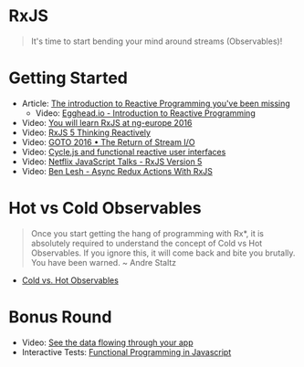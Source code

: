 # RxJS

> It's time to start bending your mind around streams (Observables)!

# Getting Started

- Article: [The introduction to Reactive Programming you've been missing](https://gist.github.com/staltz/868e7e9bc2a7b8c1f754)
  - Video: [Egghead.io - Introduction to Reactive Programming](https://egghead.io/series/introduction-to-reactive-programming)
- Video: [You will learn RxJS at ng-europe 2016](https://www.youtube.com/watch?v=uQ1zhJHclvs&feature=youtu.be)
- Video: [RxJS 5 Thinking Reactively](https://www.youtube.com/watch?v=3LKMwkuK0ZE)
- Video: [GOTO 2016 • The Return of Stream I/O](https://www.youtube.com/watch?v=Tkjg179M-Nc)
- Video: [Cycle.js and functional reactive user interfaces](https://www.youtube.com/watch?v=uNZnftSksYg)
- Video: [Netflix JavaScript Talks - RxJS Version 5](https://www.youtube.com/watch?v=COviCoUtwx4)
- Video: [Ben Lesh - Async Redux Actions With RxJS](https://www.youtube.com/watch?v=sF5-V-Szo0c)

# Hot vs Cold Observables

> Once you start getting the hang of programming with Rx*, it is absolutely required to understand the concept of Cold vs Hot Observables. If you ignore this, it will come back and bite you brutally. You have been warned. ~ Andre Staltz 

- [Cold vs. Hot Observables](https://github.com/Reactive-Extensions/RxJS/blob/master/doc/gettingstarted/creating.md#cold-vs-hot-observables)

# Bonus Round

- Video: [See the data flowing through your app](https://www.youtube.com/watch?v=R-GzJgEccEQ)
- Interactive Tests: [Functional Programming in Javascript](http://reactivex.io/learnrx/)
